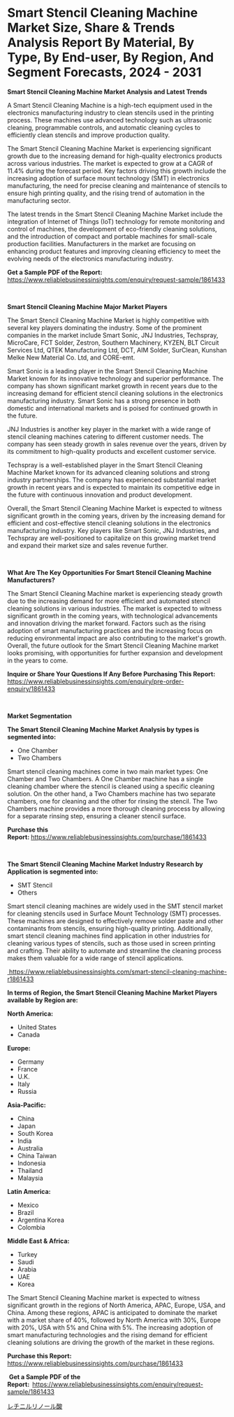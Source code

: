 <p><h1>Smart Stencil Cleaning Machine Market Size, Share & Trends Analysis Report By Material, By Type, By End-user, By Region, And Segment Forecasts, 2024 - 2031</h1></p><p><strong>Smart Stencil Cleaning Machine Market Analysis and Latest Trends</strong></p>
<p><p>A Smart Stencil Cleaning Machine is a high-tech equipment used in the electronics manufacturing industry to clean stencils used in the printing process. These machines use advanced technology such as ultrasonic cleaning, programmable controls, and automatic cleaning cycles to efficiently clean stencils and improve production quality.</p><p>The Smart Stencil Cleaning Machine Market is experiencing significant growth due to the increasing demand for high-quality electronics products across various industries. The market is expected to grow at a CAGR of 11.4% during the forecast period. Key factors driving this growth include the increasing adoption of surface mount technology (SMT) in electronics manufacturing, the need for precise cleaning and maintenance of stencils to ensure high printing quality, and the rising trend of automation in the manufacturing sector.</p><p>The latest trends in the Smart Stencil Cleaning Machine Market include the integration of Internet of Things (IoT) technology for remote monitoring and control of machines, the development of eco-friendly cleaning solutions, and the introduction of compact and portable machines for small-scale production facilities. Manufacturers in the market are focusing on enhancing product features and improving cleaning efficiency to meet the evolving needs of the electronics manufacturing industry.</p></p>
<p><strong>Get a Sample PDF of the Report:&nbsp;</strong> <a href="https://www.reliablebusinessinsights.com/enquiry/request-sample/1861433">https://www.reliablebusinessinsights.com/enquiry/request-sample/1861433</a></p>
<p>&nbsp;</p>
<p><strong>Smart Stencil Cleaning Machine Major Market Players</strong></p>
<p><p>The Smart Stencil Cleaning Machine Market is highly competitive with several key players dominating the industry. Some of the prominent companies in the market include Smart Sonic, JNJ Industries, Techspray, MicroCare, FCT Solder, Zestron, Southern Machinery, KYZEN, BLT Circuit Services Ltd, QTEK Manufacturing Ltd, DCT, AIM Solder, SurClean, Kunshan Melke New Material Co. Ltd, and CORE-emt.</p><p>Smart Sonic is a leading player in the Smart Stencil Cleaning Machine Market known for its innovative technology and superior performance. The company has shown significant market growth in recent years due to the increasing demand for efficient stencil cleaning solutions in the electronics manufacturing industry. Smart Sonic has a strong presence in both domestic and international markets and is poised for continued growth in the future.</p><p>JNJ Industries is another key player in the market with a wide range of stencil cleaning machines catering to different customer needs. The company has seen steady growth in sales revenue over the years, driven by its commitment to high-quality products and excellent customer service.</p><p>Techspray is a well-established player in the Smart Stencil Cleaning Machine Market known for its advanced cleaning solutions and strong industry partnerships. The company has experienced substantial market growth in recent years and is expected to maintain its competitive edge in the future with continuous innovation and product development.</p><p>Overall, the Smart Stencil Cleaning Machine Market is expected to witness significant growth in the coming years, driven by the increasing demand for efficient and cost-effective stencil cleaning solutions in the electronics manufacturing industry. Key players like Smart Sonic, JNJ Industries, and Techspray are well-positioned to capitalize on this growing market trend and expand their market size and sales revenue further.</p></p>
<p>&nbsp;</p>
<p><strong>What Are The Key Opportunities For Smart Stencil Cleaning Machine Manufacturers?</strong></p>
<p><p>The Smart Stencil Cleaning Machine market is experiencing steady growth due to the increasing demand for more efficient and automated stencil cleaning solutions in various industries. The market is expected to witness significant growth in the coming years, with technological advancements and innovation driving the market forward. Factors such as the rising adoption of smart manufacturing practices and the increasing focus on reducing environmental impact are also contributing to the market's growth. Overall, the future outlook for the Smart Stencil Cleaning Machine market looks promising, with opportunities for further expansion and development in the years to come.</p></p>
<p><strong>Inquire or Share Your Questions If Any Before Purchasing This Report:</strong> <a href="https://www.reliablebusinessinsights.com/enquiry/pre-order-enquiry/1861433">https://www.reliablebusinessinsights.com/enquiry/pre-order-enquiry/1861433</a></p>
<p>&nbsp;</p>
<p><strong>Market Segmentation</strong></p>
<p><strong>The Smart Stencil Cleaning Machine Market Analysis by types is segmented into:</strong></p>
<p><ul><li>One Chamber</li><li>Two Chambers</li></ul></p>
<p><p>Smart stencil cleaning machines come in two main market types: One Chamber and Two Chambers. A One Chamber machine has a single cleaning chamber where the stencil is cleaned using a specific cleaning solution. On the other hand, a Two Chambers machine has two separate chambers, one for cleaning and the other for rinsing the stencil. The Two Chambers machine provides a more thorough cleaning process by allowing for a separate rinsing step, ensuring a cleaner stencil surface.</p></p>
<p><strong>Purchase this Report:&nbsp;</strong><a href="https://www.reliablebusinessinsights.com/purchase/1861433">https://www.reliablebusinessinsights.com/purchase/1861433</a></p>
<p>&nbsp;</p>
<p><strong>The Smart Stencil Cleaning Machine Market Industry Research by Application is segmented into:</strong></p>
<p><ul><li>SMT Stencil</li><li>Others</li></ul></p>
<p><p>Smart stencil cleaning machines are widely used in the SMT stencil market for cleaning stencils used in Surface Mount Technology (SMT) processes. These machines are designed to effectively remove solder paste and other contaminants from stencils, ensuring high-quality printing. Additionally, smart stencil cleaning machines find application in other industries for cleaning various types of stencils, such as those used in screen printing and crafting. Their ability to automate and streamline the cleaning process makes them valuable for a wide range of stencil applications.</p></p>
<p><a href="https://www.reliablebusinessinsights.com/smart-stencil-cleaning-machine-r1861433">&nbsp;https://www.reliablebusinessinsights.com/smart-stencil-cleaning-machine-r1861433</a></p>
<p><strong>In terms of Region, the Smart Stencil Cleaning Machine Market Players available by Region are:</strong></p>
<p>
    <p> <strong> North America: </strong>
        <ul>
            <li>United States</li>
            <li>Canada</li>
        </ul>
        </p> 
    <p> <strong> Europe: </strong>
        <ul>
            <li>Germany</li>
            <li>France</li>
            <li>U.K.</li>
            <li>Italy</li>
            <li>Russia</li>
        </ul>
        </p> 
    <p> <strong> Asia-Pacific: </strong>
        <ul>
            <li>China</li>
            <li>Japan</li>
            <li>South Korea</li>
            <li>India</li>
            <li>Australia</li>
            <li>China Taiwan</li>
            <li>Indonesia</li>
            <li>Thailand</li>
            <li>Malaysia</li>
        </ul>
        </p> 
    <p> <strong> Latin America: </strong>
        <ul>
            <li>Mexico</li>
            <li>Brazil</li>
            <li>Argentina Korea</li>
            <li>Colombia</li>
        </ul>
        </p> 
    <p> <strong> Middle East & Africa: </strong>
        <ul>
            <li>Turkey</li>
            <li>Saudi</li>
            <li>Arabia</li>
            <li>UAE</li>
            <li>Korea</li>
        </ul>
    </p>
    </p>
<p><p>The Smart Stencil Cleaning Machine market is expected to witness significant growth in the regions of North America, APAC, Europe, USA, and China. Among these regions, APAC is anticipated to dominate the market with a market share of 40%, followed by North America with 30%, Europe with 20%, USA with 5% and China with 5%. The increasing adoption of smart manufacturing technologies and the rising demand for efficient cleaning solutions are driving the growth of the market in these regions.</p></p>
<p><strong>Purchase this Report: </strong><a href="https://www.reliablebusinessinsights.com/purchase/1861433">https://www.reliablebusinessinsights.com/purchase/1861433</a></p>
<p>&nbsp;<strong>Get a Sample PDF of the Report:&nbsp;&nbsp;</strong><a href="https://www.reliablebusinessinsights.com/enquiry/request-sample/1861433">https://www.reliablebusinessinsights.com/enquiry/request-sample/1861433</a></p>
<p><strong></strong></p>
<p><p><a href="https://github.com/RandallRunte2023/Market-Research-Report-List-1/blob/main/4132105164275.md">レチニルリノール酸</a></p></p>